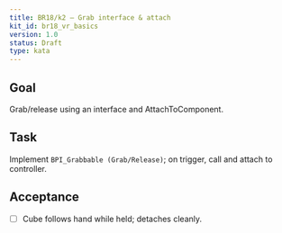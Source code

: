 ```yaml
---
title: BR18/k2 — Grab interface & attach
kit_id: br18_vr_basics
version: 1.0
status: Draft
type: kata
---
```

## Goal
Grab/release using an interface and AttachToComponent.
## Task
Implement `BPI_Grabbable (Grab/Release)`; on trigger, call and attach to controller.
## Acceptance
- [ ] Cube follows hand while held; detaches cleanly.